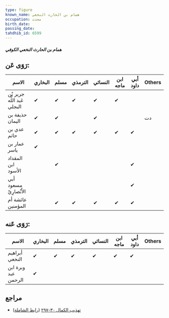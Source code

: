 ```yaml
---
type: figure
known_name: همام بن الحارث النخعي
occupation: محدث
birth_date:
passing_date:
tahdhib_id: 6599
---
```

##### همام بن الحارث النخعي الكوفي

## رَوَى عَن:
| الاسم                       | البخاري | مسلم | الترمذي | النسائي | ابن ماجه | أبي داود | Others |
| --------------------------- | ------- | ---- | ------- | ------- | -------- | -------- | ------ |
| جرير بْن عَبد اللَّه البجلي | ✔       | ✔    | ✔       | ✔       | ✔        |          |        |
| حذيفة بن اليمان             | ✔       | ✔    |         | ✔       |          |          | دت     |
| عدي بن حاتم                 | ✔       | ✔    | ✔       | ✔       | ✔        | ✔        |        |
| عمار بن ياسر                | ✔       |      |         |         |          |          |        |
| المقداد ابن الأسود          |         | ✔    |         |         |          | ✔        |        |
| أبي مسعود الأَنْصارِيّ      |         |      |         |         |          | ✔        |        |
| عائشة أم المؤمنين           |         | ✔    | ✔       | ✔       | ✔        | ✔        |        |
## رَوَى عَنه:
| الاسم               | البخاري | مسلم | الترمذي | النسائي | ابن ماجه | أبي داود | Others |
| ------------------- | ------- | ---- | ------- | ------- | -------- | -------- | ------ |
| أبراهيم النخعي      | ✔       | ✔    | ✔       | ✔       | ✔        | ✔        |        |
| وبرة ابن عبد الرحمن | ✔       |      |         |         |          |          |        |
## مراجع
- [تهذيب الكمال ٣٠-٢٩٧](obsidian://open?vault=Tahdhib-al-Kamal&file=Figures/٦٥٩٩-همام%20بن%20الحارث%20النخعي%20الكوفي) ([رابط الشاملة](https://shamela.ws/book/3722/16363))